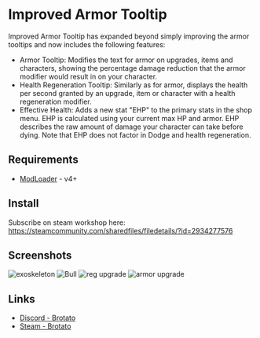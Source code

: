 # Improved Armor Tooltip

Improved Armor Tooltip has expanded beyond simply improving the armor tooltips and now includes the following features:
- Armor Tooltip: Modifies the text for armor on upgrades, items and characters, showing the percentage damage reduction that the armor modifier would result in on your character.
- Health Regeneration Tooltip: Similarly as for armor, displays the health per second granted by an upgrade, item or character with a health regeneration modifier.
- Effective Health: Adds a new stat "EHP" to the primary stats in the shop menu. EHP is calculated using your current max HP and armor. EHP describes the raw amount of damage your character can take before dying. Note that EHP does not factor in Dodge and health regeneration.


## Requirements
* [ModLoader](https://github.com/GodotModding/godot-mod-loader) - v4+

## Install
Subscribe on steam workshop here: https://steamcommunity.com/sharedfiles/filedetails/?id=2934277576

## Screenshots

![exoskeleton](https://user-images.githubusercontent.com/125604844/220418305-94bc7fe4-121a-431b-9d0a-b42e1449fc55.PNG)
![Bull](https://user-images.githubusercontent.com/125604844/220418510-e473abff-25b7-4393-951b-4578f9f3b822.PNG)
![reg upgrade](https://user-images.githubusercontent.com/125604844/220418369-8c226c9c-cf92-43f1-97c6-a454540a300d.PNG)
![armor upgrade](https://user-images.githubusercontent.com/125604844/220418372-487d66dd-afc7-4535-802f-870befa0aeab.PNG)

## Links

- [Discord - Brotato](https://discord.gg/j39jE6k)
- [Steam - Brotato](https://store.steampowered.com/app/1942280/Brotato/)
